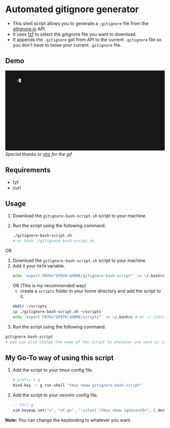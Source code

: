 # Automated gitignore generator

- This shell script allows you to generate a `.gitignore` file from the [gitignore.io](https://www.toptal.com/developers/gitignore) API.
- It uses [fzf](https://github.com/junegunn/fzf) to select the gitignore file you want to download.
- It appends the `.gitignore` got from API to the current `.gitignore` file so you don't have to loose your current `.gitignore` file.

## Demo
![Demo](assets/demo.gif)
*Special thanks to [vhs](https://github.com/charmbracelet/vhs) for the gif*

## Requirements

- fzf
- curl

## Usage

1. Download the `gitignore-bash-script.sh` script to your machine.
2. Run the script using the following command:

   ```bash
   ./gitignore-bash-script.sh
   # or bash ./gitignore-bash-script.sh

OR
1. Download the `gitignore-bash-script.sh` script to your machine.
2. Add it your `PATH` variable.
   ```bash
   echo 'export PATH="$PATH:$HOME/gitignore-bash-script"' >> ~/.bashrc # or ~/.zshrc
    ```
    OR (This is my recommended way)
    - create a `scripts` folder in your home directory and add the script to it.
    ```bash
    mkdir ~/scripts
    cp ./gitignore-bash-script.sh ~/scripts
    echo 'export PATH="$PATH:$HOME/scripts"' >> ~/.bashrc # or ~/.zshrc
    ```
3. Run the script using the following command:
```bash
gitignore-bash-script
# you can also change the name of the script to whatever you want or create a alias
```

## My Go-To way of using this script
1. Add the script to your *tmux* config file.
    ```bash
    # prefix + g
    bind-key -r g run-shell "tmux neww gitignore-bash-script"
    ```
2. Add the script to your *neovim* config file.
    ```lua
    -- Ctrl-g
    vim.keymap.set("n", "<C-g>", ":silent !tmux neww ignore<CR>", { desc = "Open gitignorer" })
    ```
**Note:** You can change the keybinding to whatever you want.
